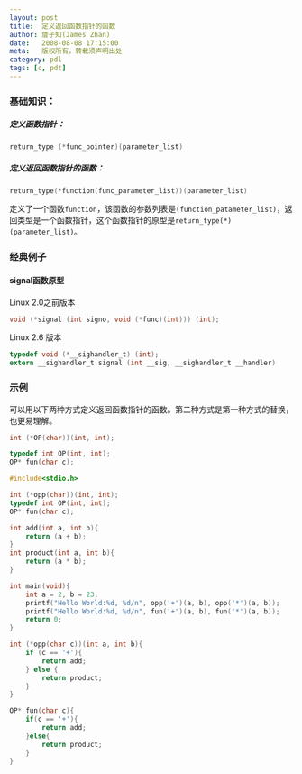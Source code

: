 ```yaml
---
layout: post
title:  定义返回函数指针的函数
author: 詹子知(James Zhan)
date:   2008-08-08 17:15:00
meta:   版权所有，转载须声明出处
category: pdl
tags: [c, pdt]
---
```


### 基础知识： 

##### 定义函数指针：

```c
return_type (*func_pointer)(parameter_list)
```

##### 定义返回函数指针的函数：

```c
return_type(*function(func_parameter_list))(parameter_list)
```

定义了一个函数`function`，该函数的参数列表是`(function_patameter_list)`，返回类型是一个函数指针，这个函数指针的原型是`return_type(*)(parameter_list)`。

### 经典例子

#### signal函数原型

Linux 2.0之前版本

```c
void (*signal (int signo, void (*func)(int))) (int);
```

Linux 2.6 版本

```c
typedef void (*__sighandler_t) (int);
extern __sighandler_t signal (int __sig, __sighandler_t __handler)
```

### 示例

可以用以下两种方式定义返回函数指针的函数。第二种方式是第一种方式的替换， 也更易理解。

```c
int (*OP(char))(int, int);
```

```c
typedef int OP(int, int);
OP* fun(char c); 
```

```c
#include<stdio.h>

int (*opp(char))(int, int);
typedef int OP(int, int);
OP* fun(char c);

int add(int a, int b){
    return (a + b);
}
int product(int a, int b){
    return (a * b);
}

int main(void){
    int a = 2, b = 23;
    printf("Hello World:%d, %d/n", opp('+')(a, b), opp('*')(a, b));
    printf("Hello World:%d, %d/n", fun('+')(a, b), fun('*')(a, b));
    return 0;
} 

int (*opp(char c))(int a, int b){
    if (c == '+'){
        return add;
    } else {
        return product;
    }
}

OP* fun(char c){
    if(c == '+'){
        return add;
    }else{
        return product;
    }
}
```